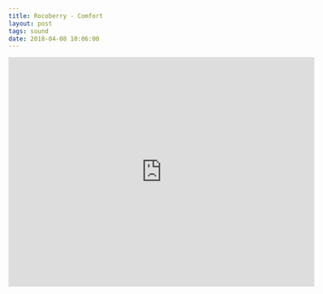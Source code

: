 ```yaml
---
title: Rocoberry - Comfort
layout: post
tags: sound
date: 2018-04-08 10:06:00
---
```

<iframe width="603" height="452" src="https://www.youtube.com/embed/44FvJvG2Fm4" frameborder="0" allowfullscreen="true"></iframe>
